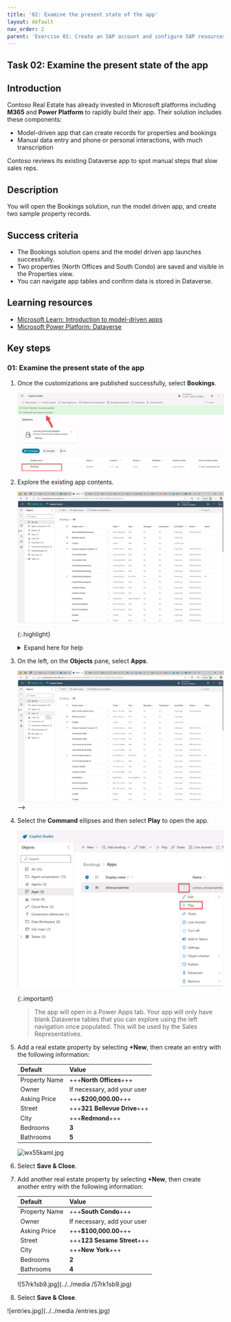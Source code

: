 ```yaml
---
title: '02: Examine the present state of the app'
layout: default
nav_order: 2
parent: 'Exercise 01: Create an SAP account and configure SAP resources'
---
```

## Task 02: Examine the present state of the app

## Introduction
Contoso Real Estate has already invested in Microsoft platforms including **M365** and **Power Platform** to rapidly build their app. Their solution includes these components:

-   Model-driven app that can create records for properties and bookings
-   Manual data entry and phone or personal interactions, with much transcription

Contoso reviews its existing Dataverse app to spot manual steps that slow sales reps.

## Description
You will open the Bookings solution, run the model driven app, and create two sample property records.

## Success criteria
 - The Bookings solution opens and the model driven app launches successfully.
 - Two properties (North Offices and South Condo) are saved and visible in the Properties view.
 - You can navigate app tables and confirm data is stored in Dataverse.

## Learning resources 
- [Microsoft Learn: Introduction to model-driven apps](https://learn.microsoft.com/en-us/training/modules/model-driven-apps/)
- [Microsoft Power Platform: Dataverse](https://learn.microsoft.com/en-us/power-platform/admin/dataverse)


## Key steps

### 01: Examine the present state of the app

1. Once the customizations are published successfully, select **Bookings**.

    ![bookings.jpg](../../media/bookings.jpg)

1. Explore the existing app contents.

    ![qa5r584n.jpg](../../media/qa5r584n.jpg)

   {:.highlight}
    >
    <Details><summary>Expand here for help</summary>
    >
    >If you aren’t in **Solutions**, navigate there by going to **Home** \> **Agents** and then select the **Bookings** solution.
    ![a9dp32yo.jpg](../../media/a9dp32yo.jpg)
    >
    >
    >
    ![mutvn8t9.jpg](../../media/mutvn8t9.jpg)
    </Details>

1. On the left, on the **Objects** pane, select **Apps**.

    ![jgghcwud.jpg](../../media/jgghcwud.jpg) -->

1. Select the **Command** ellipses and then select **Play** to open the app.

    ![play2.jpg](../../media/play2.jpg)


    {:.important}
    > The app will open in a Power Apps tab. Your app will only have blank Dataverse tables that you can explore using the left navigation once populated. This will be used by the Sales Representatives.

1. Add a real estate property by selecting **+New**, then create an entry with the following information:

    | Default | Value |
    |:---------|:---------|
    | Property Name   | +++**North Offices**+++  |
    | Owner   | If necessary, add your user   |
    | Asking Price   | +++**$200,000.00**+++   |
    | Street   | +++**321 Bellevue Drive**+++   |   
    | City   | +++**Redmond**+++   |
    | Bedrooms   | **3** |  
    | Bathrooms   | **5**   |

    ![wx55kaml.jpg](../../media294087/wx55kaml.jpg)
    
1. Select **Save & Close**.

1. Add another real estate property by selecting **+New**, then create another entry with the following information:

    | Default | Value |
    |:---------|:---------|
    | Property Name   | +++**South Condo**+++  |
    | Owner   | If necessary, add your user   |
    | Asking Price   | +++**$100,000.00**+++   |
    | Street   | +++**123 Sesame Street**+++   |    
    | City   | +++**New York**+++   |
    | Bedrooms   | **2** |  
    | Bathrooms   | **4**   |

    ![57rk1sb9.jpg](../../media /57rk1sb9.jpg)

1. Select **Save & Close**.

![entries.jpg](../../media /entries.jpg)

